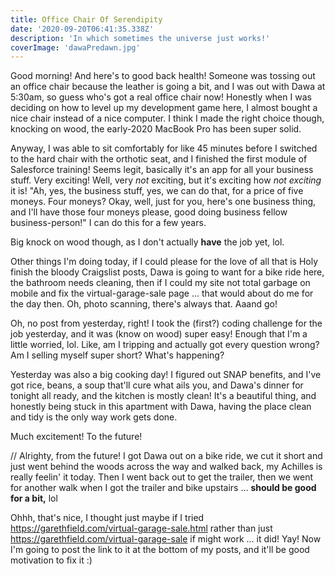 ```yaml
---
title: Office Chair Of Serendipity
date: '2020-09-20T06:41:35.338Z'
description: 'In which sometimes the universe just works!'
coverImage: 'dawaPredawn.jpg'
---
```


Good morning! And here's to good back health! Someone was tossing out an office chair because the leather is going a bit, and I was out with Dawa at 5:30am, so guess who's got a real office chair now! Honestly when I was deciding on how to level up my development game here, I almost bought a nice chair instead of a nice computer. I think I made the right choice though, knocking on wood, the early-2020 MacBook Pro has been super solid.

Anyway, I was able to sit comfortably for like 45 minutes before I switched to the hard chair with the orthotic seat, and I finished the first module of Salesforce training! Seems legit, basically it's an app for all your business stuff. Very exciting! Well, very _not_ exciting, but it's exciting how _not exciting_ it is! "Ah, yes, the business stuff, yes, we can do that, for a price of five moneys. Four moneys? Okay, well, just for you, here's one business thing, and I'll have those four moneys please, good doing business fellow business-person!" I can do this for a few years.

Big knock on wood though, as I don't actually **have** the job yet, lol.

Other things I'm doing today, if I could please for the love of all that is Holy finish the bloody Craigslist posts, Dawa is going to want for a bike ride here, the bathroom needs cleaning, then if I could my site not total garbage on mobile and fix the virtual-garage-sale page ... that would about do me for the day then. Oh, photo scanning, there's always that. Aaand go!

Oh, no post from yesterday, right! I took the (first?) coding challenge for the job yesterday, and it was (know on wood) super easy! Enough that I'm a little worried, lol. Like, am I tripping and actually got every question wrong? Am I selling myself super short? What's happening?

Yesterday was also a big cooking day! I figured out SNAP benefits, and I've got rice, beans, a soup that'll cure what ails you, and Dawa's dinner for tonight all ready, and the kitchen is mostly clean! It's a beautiful thing, and honestly being stuck in this apartment with Dawa, having the place clean and tidy is the only way work gets done.

Much excitement! To the future!

// Alrighty, from the future! I got Dawa out on a bike ride, we cut it short and just went behind the woods across the way and walked back, my Achilles is really feelin' it today. Then I went back out to get the trailer, then we went for another walk when I got the trailer and bike upstairs ... **should be good for a bit,** lol

Ohhh, that's nice, I thought just maybe if I tried https://garethfield.com/virtual-garage-sale.html rather than just https://garethfield.com/virtual-garage-sale if might work ... it did! Yay!
Now I'm going to post the link to it at the bottom of my posts, and it'll be good motivation to fix it :)
